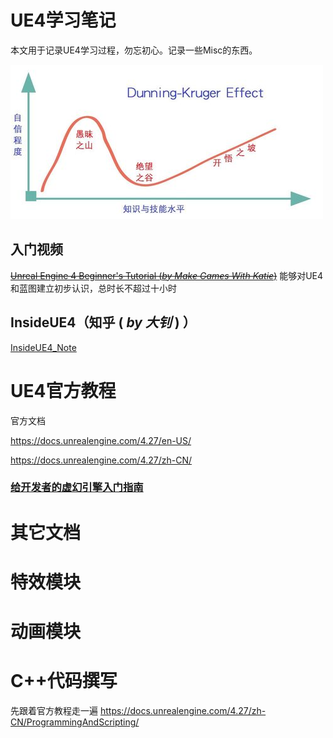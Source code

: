 # UE4学习笔记

本文用于记录UE4学习过程，勿忘初心。记录一些Misc的东西。

![image-20220106144317652](.\img\image-20220106144317652.png)

## 入门视频

[~~Unreal Engine 4 Beginner's Tutorial (*by Make Games With Katie*)~~](https://www.youtube.com/watch?v=iTwxuahe5B4)  能够对UE4和蓝图建立初步认识，总时长不超过十小时



## InsideUE4（知乎 ( *by 大钊* ) ）

[InsideUE4_Note](InsideUE4_Note.md)





# UE4官方教程

官方文档

https://docs.unrealengine.com/4.27/en-US/  

https://docs.unrealengine.com/4.27/zh-CN/

### [给开发者的虚幻引擎入门指南](https://learn.unrealengine.com/home/LearningPath/114305)



# 其它文档



# 特效模块



# 动画模块



# C++代码撰写

先跟着官方教程走一遍 https://docs.unrealengine.com/4.27/zh-CN/ProgrammingAndScripting/

